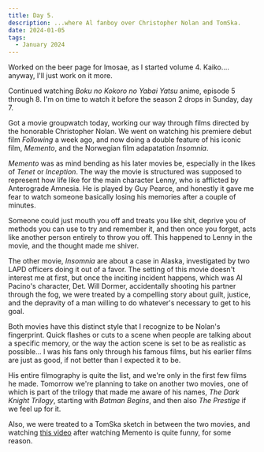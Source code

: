 ```yaml
---
title: Day 5.
description: ...where Al fanboy over Christopher Nolan and TomSka.
date: 2024-01-05
tags: 
  - January 2024
---
```

Worked on the beer page for Imosae, as I started volume 4. Kaiko.... anyway, I'll just work on it more.

Continued watching *Boku no Kokoro no Yabai Yatsu* anime, episode 5 through 8. I'm on time to watch it before the season 2 drops in Sunday, day 7.

Got a movie groupwatch today, working our way through films directed by the honorable Christopher Nolan. We went on watching his premiere debut film *Following* a week ago, and now doing a double feature of his iconic film, *Memento*, and the Norwegian film adapatation *Insomnia*.

*Memento* was as mind bending as his later movies be, especially in the likes of *Tenet* or *Inception*. The way the movie is structured was supposed to represent how life like for the main character Lenny, who is afflicted by Anterograde Amnesia. He is played by Guy Pearce, and honestly it gave me fear to watch someone basically losing his memories after a couple of minutes.

Someone could just mouth you off and treats you like shit, deprive you of methods you can use to try and remember it, and then once you forget, acts like another person entirely to throw you off. This happened to Lenny in the movie, and the thought made me shiver.

The other movie, *Insomnia* are about a case in Alaska, investigated by two LAPD officers doing it out of a favor. The setting of this movie doesn't interest me at first, but once the inciting incident happens, which was Al Pacino's character, Det. Will Dormer, accidentally shooting his partner through the fog, we were treated by a compelling story about guilt, justice, and the depravity of a man willing to do whatever's necessary to get to his goal.

Both movies have this distinct style that I recognize to be Nolan's fingerprint. Quick flashes or cuts to a scene when people are talking about a specific memory, or the way the action scene is set to be as realistic as possible... I was his fans only through his famous films, but his earlier films are just as good, if not better than I expected it to be.

His entire filmography is quite the list, and we're only in the first few films he made. Tomorrow we're planning to take on another two movies, one of which is part of the trilogy that made me aware of his names, *The Dark Knight Trilogy*, starting with *Batman Begins*, and then also *The Prestige* if we feel up for it.

Also, we were treated to a TomSka sketch in between the two movies, and watching [this video](https://www.youtube.com/watch?v=H0WynQgUlWo) after watching Memento is quite funny, for some reason.
